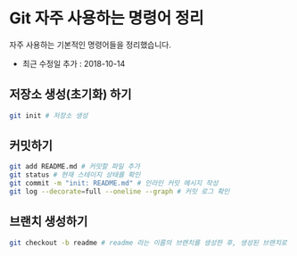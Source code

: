 # Git 자주 사용하는 명령어 정리
자주 사용하는 기본적인 명령어들을 정리했습니다.
- 최근 수정일 추가 : 2018-10-14

## 저장소 생성(초기화) 하기
```bash
git init # 저장소 생성
```
## 커밋하기
```bash
git add README.md # 커밋할 파일 추가
git status # 현재 스테이지 상태를 확인
git commit -m "init: README.md" # 인라인 커밋 메시지 작성
git log --decorate=full --oneline --graph # 커밋 로그 확인
```
## 브랜치 생성하기
```bash
git checkout -b readme # readme 라는 이름의 브랜치를 생성한 후, 생성된 브랜치로 체크아웃
``` 
